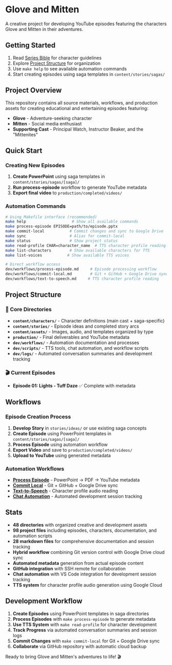 # Glove and Mitten

A creative project for developing YouTube episodes featuring the characters Glove and Mitten in their adventures.

## Getting Started

1. Read [Series Bible](content/series-bible.md) for character guidelines
2. Explore [Project Structure](dev/docs/project-structure.md) for organization
3. Use `make help` to see available automation commands
4. Start creating episodes using saga templates in `content/stories/sagas/`

## Project Overview

This repository contains all source materials, workflows, and production assets for creating educational and entertaining episodes featuring:
- **Glove** - Adventure-seeking character
- **Mitten** - Social media enthusiast  
- **Supporting Cast** - Principal Watch, Instructor Beaker, and the "Mittenites"

## Quick Start

### Creating New Episodes
1. **Create PowerPoint** using saga templates in `content/stories/sagas/[saga]/`
2. **Run process-episode** workflow to generate YouTube metadata
3. **Export final video** to `production/completed/videos/`

### Automation Commands
```bash
# Using Makefile interface (recommended)
make help                    # Show all available commands
make process-episode EPISODE=path/to/episode.pptx
make commit-local           # Commit changes and sync to Google Drive  
make sync                   # Alias for commit-local
make status                 # Show project status
make read-profile CHAR=character_name  # TTS character profile reading
make list-characters        # Show available characters for TTS
make list-voices           # Show available TTS voices

# Direct workflow access
dev/workflows/process-episode.md     # Episode processing workflow
dev/workflows/commit-local.md        # Git + GitHub + Google Drive sync
dev/workflows/text-to-speech.md     # TTS character profile reading
```

## Project Structure

### 📁 Core Directories
- **`content/characters/`** - Character definitions (main cast + saga-specific)  
- **`content/stories/`** - Episode ideas and completed story arcs
- **`content/assets/`** - Images, audio, and templates organized by type
- **`production/`** - Final deliverables and YouTube metadata
- **`dev/workflows/`** - Automation documentation and processes
- **`dev/scripts/`** - TTS tools, chat automation, and workflow scripts
- **`dev/logs/`** - Automated conversation summaries and development tracking

### 🎬 Current Episodes
- **Episode 01: Lights - Tuff Daze** ✅ Complete with metadata

## Workflows

### Episode Creation Process
1. **Develop Story** in `stories/ideas/` or use existing saga concepts
2. **Create Episode** using PowerPoint templates in `content/stories/sagas/[saga]/`  
3. **Process Episode** using automation workflow
4. **Export Video** and save to `production/completed/videos/`
5. **Upload to YouTube** using generated metadata

### Automation Workflows
- **[Process Episode](dev/workflows/process-episode.md)** - PowerPoint → PDF → YouTube metadata
- **[Commit Local](dev/workflows/commit-local.md)** - Git + GitHub + Google Drive sync
- **[Text-to-Speech](dev/workflows/text-to-speech.md)** - Character profile audio reading
- **[Chat Automation](dev/logs/conversation-summaries/README.md)** - Automated development session tracking

## Stats

- **48 directories** with organized creative and development assets
- **98 project files** including episodes, characters, documentation, and automation scripts
- **28 markdown files** for comprehensive documentation and session tracking
- **Hybrid workflow** combining Git version control with Google Drive cloud sync
- **Automated metadata** generation from actual episode content
- **GitHub integration** with SSH remote for collaboration
- **Chat automation** with VS Code integration for development session tracking
- **TTS system** for character profile audio generation using Google Cloud

## Development Workflow

1. **Create Episodes** using PowerPoint templates in saga directories
2. **Process Episodes** with `make process-episode` to generate metadata
3. **Use TTS System** with `make read-profile` for character development
4. **Track Progress** via automated conversation summaries and session logs
5. **Commit Changes** with `make commit-local` for Git + Google Drive sync
6. **Collaborate** via GitHub repository with automatic cloud backup

Ready to bring Glove and Mitten's adventures to life! 🎬
